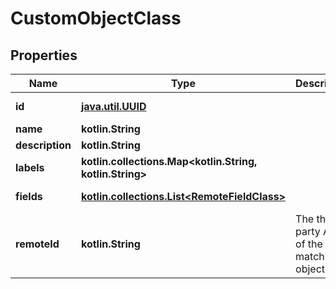 
# CustomObjectClass

## Properties
Name | Type | Description | Notes
------------ | ------------- | ------------- | -------------
**id** | [**java.util.UUID**](java.util.UUID.md) |  |  [optional] [readonly]
**name** | **kotlin.String** |  |  [optional]
**description** | **kotlin.String** |  |  [optional]
**labels** | **kotlin.collections.Map&lt;kotlin.String, kotlin.String&gt;** |  |  [optional] [readonly]
**fields** | [**kotlin.collections.List&lt;RemoteFieldClass&gt;**](RemoteFieldClass.md) |  |  [optional] [readonly]
**remoteId** | **kotlin.String** | The third-party API ID of the matching object. |  [optional]



